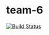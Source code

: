 # team-6
[![Build Status](https://travis-ci.org/urfu-2020/team-6.svg?branch=master)](https://travis-ci.org/urfu-2020/team-6)
